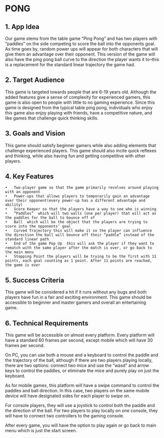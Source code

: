 # PONG

## 1. App Idea

 Our game stems from the table game “Ping Pong” and has two players with “paddles” on the side competing to score the ball into the opponents goal. As time goes by, random power ups will appear for both characters that will give them an advantage over their opponent. This version of the game will also have the ping pong ball curve to the direction the player wants it to–this is a replacement for the standard linear trajectory the game had.

## 2. Target Audience

 This game is targeted towards people that are 6-19 years old. Although the added features give a sense of complexity for experienced gamers, this game is also open to people with little to no gaming experience. Since this game is designed from the typical table ping pong, individuals who enjoy this game also enjoy playing with friends, have a competitive nature, and like games that challenge quick thinking skills.

## 3. Goals and Vision

 This game should satisfy beginner gamers while also adding elements that challenge experienced players. This game should also incite quick reflexes and thinking, while also having fun and getting competitive with other players.

## 4. Key Features

 	•	Two-player game so that the game primarily revolves around playing with an opponent
 	•	Power-ups that allows players to temporarily gain an advantage over their opponent(every power-up has a different advantage and ability)
 	•	Score Keeper so that the players have a way to see who is winning
 	•	“Paddles”  which will two walls (one per player) that will act as the paddles for the ball to bounce off of
 	•	Ball  which will be the object that the players are trying to score into the opponents’ goal
 	•	Curved Trajectory this will make it so the player can influence the direction the ball will bounce off their “paddle” instead of the standard linear path
 	•	End of the game Pop Up  this will ask the player if they want to rematch with the same player after the match is over, or go back to the main menu
 	•	Stopping Point the players will be trying to be the first with 11 points, each goal counting as 1 point. After 11 points are reached, the game is over

## 5. Success Criteria

This game will be considered a hit if it runs without any bugs and both players have fun in a fair and exciting environment. This game should be accessible to beginner and master gamers and overall an entertaining game. 

## 6. Technical Requirements

This game will be accessible on almost every platform. Every platform will have a standard 60 frames per second, except mobile which will have 30 frames per second. 

On PC, you can use both a mouse and a keyboard to control the paddle and the trajectory of the ball, although if there are two players playing locally, there are two options: connect two mice and use the “wasd” and arrow keys to control the paddles, or eliminate the mice and purely play on just the keyboard. 

As for mobile games, this platform will have a swipe command to control the paddles and ball direction. In this case, two players on the same mobile device will have designated sides for each player to swipe on. 

For console players, they will use a joystick to control both the paddle and the direction of the ball. For two players to play locally on one console, they will have to connect two controllers to the gaming console. 

After every game, you will have the option to play again or go back to main menu which is just the start screen. 
